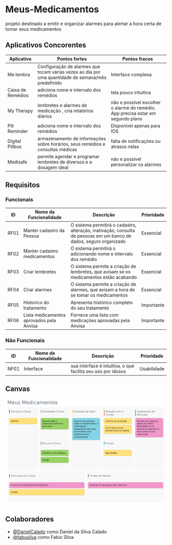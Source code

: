 # Meus-Medicamentos
projeto destinado a emitir e organizar alarmes para alertar a hora certa de tomar seus medicamentos

## Aplicativos Concorentes
|Aplicativo|Pontos fortes|Pontos fracos|
|----------|-------------|-------------|
|Me lembra|Configuração de alarmes que tocam várias vezes ao dia por uma quantidade de semana/mês predefinido|Interface complexa|
|Caixa de Remédios|adiciona nome e intervalo dos remédios|tela pouco intuitiva|
|My Therapy|lembretes e alarmes de medicação , cria relatórios diários|não e possível escolher o alarme do remédio. App precisa estar em segundo plano|
|Pill Reminder|adiciona nome e intervalo dos remédios|Disponível apenas para IOS|
|Digital Pillbox|armazenamento de informações sobre horários, seus remédios e consultas médicas|falta de notificações ou atrasos nelas|
|Medisafe|permite agendar e programar lembretes de diversos e a dosagem ideal|não e possível personalizar os alarmes|

## Requisitos

### Funcionais
|ID|Nome da Funcionalidade|Descrição|Prioridade|
|--|----------------------|---------|----------|
|RF01|Manter cadastro da Pessoa|O sistema permitirá o cadastro, alteração, inativação, consulta de pessoas em um banco de dados, seguro organizado|Essencial|
|RF02|Manter cadastro medicamentos|O sistema permitirá o adicionando nome e intervalo dos remédio|Essencial|
|RF03|Criar lembretes|O sistema permite a criação de lembretes, que avisam se os medicamentos estão acabando|Essencial|
|RF04|Criar alarmes|O sistema permite a criação de alarmes, que avisam a hora de se tomar os medicamentos|Essencial|
|RF05|Historico do tratamento|Apresenta histórico completo do seu tratamento|Importante|
|RF06|Lista medicamentos aprovados pela Anvisa|Fornece uma lista com medicações aprovadas pela Anvisa|Importante|

### Não Funcionais
|ID|Nome da Funcionalidade|Descrição|Prioridade|
|--|----------------------|---------|----------|
|NF01|Interface|sua interface é intuitiva, o que facilita seu uso por idosos|Usabilidade|

## Canvas
![Canvas](https://github.com/DanielCalado/Meus-Medicamentos/blob/main/Canvas.png)

## Colaboradores
* [@DanielCalado](https://github.com/DanielCalado) como Daniel da Silva Calado
* [@fabusilva](https://github.com/fabusilva) como Fabio Silva
